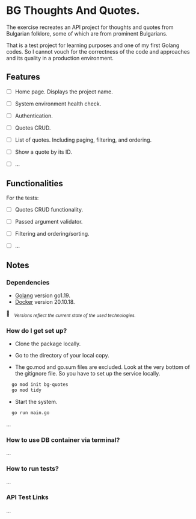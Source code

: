 # BG Thoughts And Quotes. #


The exercise recreates an API project for thoughts and quotes from Bulgarian folklore, some of which are from prominent Bulgarians.

That is a test project for learning purposes and one of my first Golang codes.
So I cannot vouch for the correctness of the code and approaches and its quality in a production environment.


## Features ##

- [ ] Home page. Displays the project name.
- [ ] System environment health check.
- [ ] Authentication.
- [ ] Quotes CRUD.
- [ ] List of quotes. Including paging, filtering, and ordering.
- [ ] Show a quote by its ID.
- [ ] ...


## Functionalities ##

For the tests:

- [ ] Quotes CRUD functionality.
- [ ] Passed argument validator.
- [ ] Filtering and ordering/sorting.
- [ ] ...


## Notes ##

### Dependencies ###

- [Golang](https://go.dev/dl/) version go1.19.
- [Docker](https://www.docker.com/) version 20.10.18.

&#x1F4CC; &nbsp; *<sub>Versions reflect the current state of the used technologies.</sub>*


### How do I get set up? ###

* Clone the package locally.
* Go to the directory of your local copy.

* The go.mod and go.sum files are excluded. Look at the very bottom of the gitignore file. So you have to set up the service locally.

```sh
  go mod init bg-quotes
  go mod tidy
```

* Start the system.

```sh
  go run main.go
```

...


### How to use DB container via terminal? ###

...


### How to run tests? ###

...


### API Test Links ###

...



